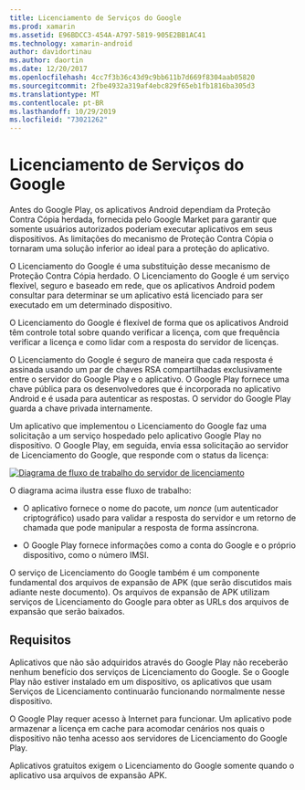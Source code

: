 ```yaml
---
title: Licenciamento de Serviços do Google
ms.prod: xamarin
ms.assetid: E96BDCC3-454A-A797-5819-905E2BB1AC41
ms.technology: xamarin-android
author: davidortinau
ms.author: daortin
ms.date: 12/20/2017
ms.openlocfilehash: 4cc7f3b36c43d9c9bb611b7d669f8304aab05820
ms.sourcegitcommit: 2fbe4932a319af4ebc829f65eb1fb1816ba305d3
ms.translationtype: MT
ms.contentlocale: pt-BR
ms.lasthandoff: 10/29/2019
ms.locfileid: "73021262"
---
```

# <a name="google-licensing-services"></a>Licenciamento de Serviços do Google

Antes do Google Play, os aplicativos Android dependiam da Proteção Contra Cópia herdada, fornecida pelo Google Market para garantir que somente usuários autorizados poderiam executar aplicativos em seus dispositivos. As limitações do mecanismo de Proteção Contra Cópia o tornaram uma solução inferior ao ideal para a proteção do aplicativo.

O Licenciamento do Google é uma substituição desse mecanismo de Proteção Contra Cópia herdado.
O Licenciamento do Google é um serviço flexível, seguro e baseado em rede, que os aplicativos Android podem consultar para determinar se um aplicativo está licenciado para ser executado em um determinado dispositivo.

O Licenciamento do Google é flexível de forma que os aplicativos Android têm controle total sobre quando verificar a licença, com que frequência verificar a licença e como lidar com a resposta do servidor de licenças.

O Licenciamento do Google é seguro de maneira que cada resposta é assinada usando um par de chaves RSA compartilhadas exclusivamente entre o servidor do Google Play e o aplicativo. O Google Play fornece uma chave pública para os desenvolvedores que é incorporada no aplicativo Android e é usada para autenticar as respostas. O servidor do Google Play guarda a chave privada internamente.

Um aplicativo que implementou o Licenciamento do Google faz uma solicitação a um serviço hospedado pelo aplicativo Google Play no dispositivo. O Google Play, em seguida, envia essa solicitação ao servidor de Licenciamento do Google, que responde com o status da licença: 

[![Diagrama de fluxo de trabalho do servidor de licenciamento](google-licensing-services-images/gp-licensing-service-overview.png)](google-licensing-services-images/gp-licensing-service-overview.png#lightbox)

O diagrama acima ilustra esse fluxo de trabalho: 

- O aplicativo fornece o nome do pacote, um *nonce* (um autenticador criptográfico) usado para validar a resposta do servidor e um retorno de chamada que pode manipular a resposta de forma assíncrona. 

- O Google Play fornece informações como a conta do Google e o próprio dispositivo, como o número IMSI. 

O serviço de Licenciamento do Google também é um componente fundamental dos arquivos de expansão de APK (que serão discutidos mais adiante neste documento). Os arquivos de expansão de APK utilizam serviços de Licenciamento do Google para obter as URLs dos arquivos de expansão que serão baixados.

## <a name="requirements"></a>Requisitos

Aplicativos que não são adquiridos através do Google Play não receberão nenhum benefício dos serviços de Licenciamento do Google. Se o Google Play não estiver instalado em um dispositivo, os aplicativos que usam Serviços de Licenciamento continuarão funcionando normalmente nesse dispositivo.

O Google Play requer acesso à Internet para funcionar. Um aplicativo pode armazenar a licença em cache para acomodar cenários nos quais o dispositivo não tenha acesso aos servidores de Licenciamento do Google Play.

Aplicativos gratuitos exigem o Licenciamento do Google somente quando o aplicativo usa arquivos de expansão APK.
